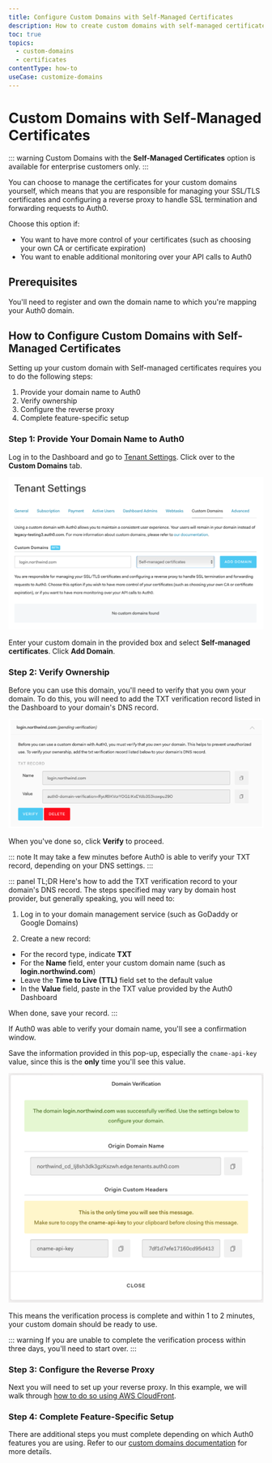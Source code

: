```yaml
---
title: Configure Custom Domains with Self-Managed Certificates
description: How to create custom domains with self-managed certificates
toc: true
topics:
  - custom-domains
  - certificates
contentType: how-to
useCase: customize-domains
---
```

# Custom Domains with Self-Managed Certificates

::: warning
Custom Domains with the **Self-Managed Certificates** option is available for enterprise customers only.
:::

You can choose to manage the certificates for your custom domains yourself, which means that you are responsible for managing your SSL/TLS certificates and configuring a reverse proxy to handle SSL termination and forwarding requests to Auth0. 

Choose this option if:

* You want to have more control of your certificates (such as choosing your own CA or certificate expiration)
* You want to enable additional monitoring over your API calls to Auth0

## Prerequisites

You'll need to register and own the domain name to which you're mapping your Auth0 domain.

## How to Configure Custom Domains with Self-Managed Certificates

Setting up your custom domain with Self-managed certificates requires you to do the following steps:

1. Provide your domain name to Auth0
1. Verify ownership
1. Configure the reverse proxy
1. Complete feature-specific setup

### Step 1: Provide Your Domain Name to Auth0

Log in to the Dashboard and go to [Tenant Settings](${manage_url}/#/tenant). Click over to the **Custom Domains** tab.

![](/media/articles/custom-domains/custom-domains-self-managed.png)

Enter your custom domain in the provided box and select **Self-managed certificates**. Click **Add Domain**.

### Step 2: Verify Ownership

Before you can use this domain, you'll need to verify that you own your domain. To do this, you will need to add the TXT verification record listed in the Dashboard to your domain's DNS record.

![](/media/articles/custom-domains/self-managed.png)

When you've done so, click **Verify** to proceed.

::: note
It may take a few minutes before Auth0 is able to verify your TXT record, depending on your DNS settings.
:::

::: panel TL;DR
Here's how to add the TXT verification record to your domain's DNS record. The steps specified may vary by domain host provider, but generally speaking, you will need to:

1. Log in to your domain management service (such as GoDaddy or Google Domains)

1. Create a new record:

  * For the record type, indicate **TXT**
  * For the **Name** field, enter your custom domain name (such as **login.northwind.com**)
  * Leave the **Time to Live (TTL)** field set to the default value
  * In the **Value** field, paste in the TXT value provided by the Auth0 Dashboard

When done, save your record.
:::

If Auth0 was able to verify your domain name, you'll see a confirmation window. 

Save the information provided in this pop-up, especially the `cname-api-key` value, since this is the **only** time you'll see this value.

![](/media/articles/custom-domains/api-key.png)

This means the verification process is complete and within 1 to 2 minutes, your custom domain should be ready to use.

::: warning
If you are unable to complete the verification process within three days, you'll need to start over.
:::

### Step 3: Configure the Reverse Proxy

Next you will need  to set up your reverse proxy. In this example, we will walk through [how to do so using AWS CloudFront](/custom-domains/set-up-cloudfront).

### Step 4: Complete Feature-Specific Setup

There are additional steps you must complete depending on which Auth0 features you are using. Refer to our [custom domains documentation](/custom-domains#step-3-complete-feature-specific-setup) for more details.


